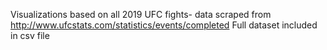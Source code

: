 Visualizations based on all 2019 UFC fights- data scraped from http://www.ufcstats.com/statistics/events/completed
Full dataset included in csv file
